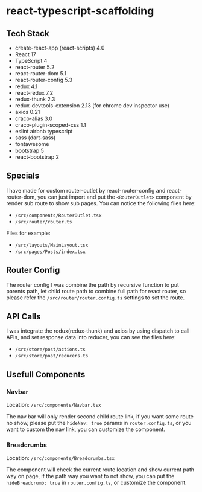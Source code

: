 # react-typescript-scaffolding

## Tech Stack
- create-react-app (react-scripts) 4.0
- React 17
- TypeScript 4
- react-router 5.2
- react-router-dom 5.1
- react-router-config 5.3
- redux 4.1
- react-redux 7.2
- redux-thunk 2.3
- redux-devtools-extension 2.13 (for chrome dev inspector use)
- axios 0.21
- craco-alias 3.0
- craco-plugin-scoped-css 1.1
- eslint airbnb typescript
- sass (dart-sass)
- fontawesome
- bootstrap 5
- react-bootstrap 2

## Specials
I have made for custom router-outlet by react-router-config and react-router-dom, you can just import and put the `<RouterOutlet>` component by render sub route to show sub pages.
You can notice the following files here:
- `/src/components/RouterOutlet.tsx`
- `/src/router/router.ts`

Files for example:
- `/src/layouts/MainLayout.tsx`
- `/src/pages/Posts/index.tsx`

## Router Config

The router config I was combine the path by recursive function to put parents path, let child route path to combine full path for react router, so please refer the `/src/router/router.config.ts` settings to set the route.

## API Calls
I was integrate the redux(redux-thunk) and axios by using dispatch to call APIs, and set response data into reducer, you can see the files here:
- `/src/store/post/actions.ts`
- `/src/store/post/reducers.ts`

## Usefull Components
### Navbar
Location: `/src/components/Navbar.tsx`

The nav bar will only render second child route link, if you want some route no show, please put the `hideNav: true` params in `router.config.ts`, or you want to custom the nav link, you can customize the component.

### Breadcrumbs
Location: `/src/components/Breadcrumbs.tsx`

The component will check the current route location and show current path way on page, if the path way you want to not show, you can put the `hideBreadcrumb: true` in `router.config.ts`, or customize the component.

